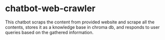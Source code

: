 # chatbot-web-crawler
This chatbot scraps the content from provided website and scrape all the contents, stores it as a knowledge base in chroma db, and responds to user queries based on the gathered information.

